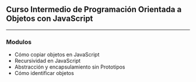 ## Curso Intermedio de Programación Orientada a Objetos con JavaScript
---
### Modulos
- Cómo copiar objetos en JavaScript
- Recursividad en JavaScript
- Abstracción y encapsulamiento sin Prototipos
- Cómo identificar objetos

